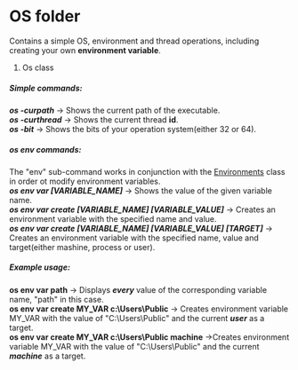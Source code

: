 ﻿# OS folder
Contains a simple OS, environment and thread operations, including creating your own __environment variable__.
1. Os class  

##### Simple commands:  

__*os -curpath*__ -> Shows the current path of the executable.  
__*os -curthread*__ -> Shows the current thread __id__.  
__*os -bit*__ -> Shows the bits of your operation system(either 32 or 64).  

##### os env commands:
The "env" sub-command works in conjunction with the [Environments](https://github.com/Petaaar/SASH/blob/master/SASH/OS/Environments.cs) class in order ot modify environment variables.  
__*os env var [VARIABLE_NAME]*__ -> Shows the value of the given variable name.  
__*os env var create [VARIABLE_NAME] [VARIABLE_VALUE]*__ -> Creates an environment variable with the specified name and value.  
__*os env var create [VARIABLE_NAME] [VARIABLE_VALUE] [TARGET]*__ -> Creates an environment variable with the specified name, value and target(either mashine, process or user).    

##### Example usage:
__os env var path__ -> Displays __*every*__ value of the corresponding variable name, "path" in this case.  
__os env var create MY_VAR c:\Users\Public__ -> Creates environment variable MY_VAR with the value of "C:\Users\Public" and the current __*user*__ as a target.  
__os env var create MY_VAR c:\Users\Public machine__ ->Creates environment variable MY_VAR with the value of "C:\Users\Public" and the current __*machine*__ as a target.